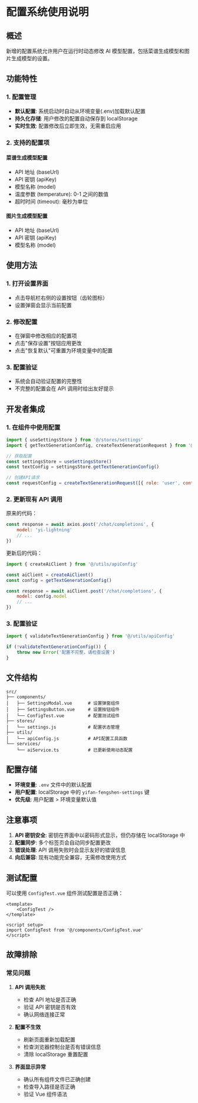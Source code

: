 # 配置系统使用说明

## 概述

新增的配置系统允许用户在运行时动态修改 AI 模型配置，包括菜谱生成模型和图片生成模型的设置。

## 功能特性

### 1. 配置管理

-   **默认配置**: 系统启动时自动从环境变量(.env)加载默认配置
-   **持久化存储**: 用户修改的配置自动保存到 localStorage
-   **实时生效**: 配置修改后立即生效，无需重启应用

### 2. 支持的配置项

#### 菜谱生成模型配置

-   API 地址 (baseUrl)
-   API 密钥 (apiKey)
-   模型名称 (model)
-   温度参数 (temperature): 0-1 之间的数值
-   超时时间 (timeout): 毫秒为单位

#### 图片生成模型配置

-   API 地址 (baseUrl)
-   API 密钥 (apiKey)
-   模型名称 (model)

## 使用方法

### 1. 打开设置界面

-   点击导航栏右侧的设置按钮（齿轮图标）
-   设置弹窗会显示当前配置

### 2. 修改配置

-   在弹窗中修改相应的配置项
-   点击"保存设置"按钮应用更改
-   点击"恢复默认"可重置为环境变量中的配置

### 3. 配置验证

-   系统会自动验证配置的完整性
-   不完整的配置会在 API 调用时给出友好提示

## 开发者集成

### 1. 在组件中使用配置

```javascript
import { useSettingsStore } from '@/stores/settings'
import { getTextGenerationConfig, createTextGenerationRequest } from '@/utils/apiConfig'

// 获取配置
const settingsStore = useSettingsStore()
const textConfig = settingsStore.getTextGenerationConfig()

// 创建API请求
const requestConfig = createTextGenerationRequest([{ role: 'user', content: '你的提示词' }])
```

### 2. 更新现有 API 调用

原来的代码：

```javascript
const response = await axios.post('/chat/completions', {
    model: 'yi-lightning'
    // ...
})
```

更新后的代码：

```javascript
import { createAiClient } from '@/utils/apiConfig'

const aiClient = createAiClient()
const config = getTextGenerationConfig()

const response = await aiClient.post('/chat/completions', {
    model: config.model
    // ...
})
```

### 3. 配置验证

```javascript
import { validateTextGenerationConfig } from '@/utils/apiConfig'

if (!validateTextGenerationConfig()) {
    throw new Error('配置不完整，请检查设置')
}
```

## 文件结构

```
src/
├── components/
│   ├── SettingsModal.vue      # 设置弹窗组件
│   ├── SettingsButton.vue     # 设置按钮组件
│   └── ConfigTest.vue         # 配置测试组件
├── stores/
│   └── settings.js            # 配置状态管理
├── utils/
│   └── apiConfig.js           # API配置工具函数
└── services/
    └── aiService.ts           # 已更新使用动态配置
```

## 配置存储

-   **环境变量**: `.env` 文件中的默认配置
-   **用户配置**: localStorage 中的 `yifan-fengshen-settings` 键
-   **优先级**: 用户配置 > 环境变量默认值

## 注意事项

1. **API 密钥安全**: 密钥在界面中以密码形式显示，但仍存储在 localStorage 中
2. **配置同步**: 多个标签页会自动同步配置更改
3. **错误处理**: API 调用失败时会显示友好的错误信息
4. **向后兼容**: 现有功能完全兼容，无需修改使用方式

## 测试配置

可以使用 `ConfigTest.vue` 组件测试配置是否正确：

```vue
<template>
    <ConfigTest />
</template>

<script setup>
import ConfigTest from '@/components/ConfigTest.vue'
</script>
```

## 故障排除

### 常见问题

1. **API 调用失败**

    - 检查 API 地址是否正确
    - 验证 API 密钥是否有效
    - 确认网络连接正常

2. **配置不生效**

    - 刷新页面重新加载配置
    - 检查浏览器控制台是否有错误信息
    - 清除 localStorage 重置配置

3. **界面显示异常**
    - 确认所有组件文件已正确创建
    - 检查导入路径是否正确
    - 验证 Vue 组件语法
